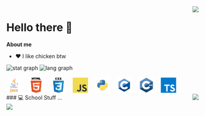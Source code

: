 <img align="right" height="200" src="https://media.giphy.com/media/eLv7gJpxqiQtbNNQUe/giphy.gif"/>
<h1 aligne="center"> Hello there 👋 </h1>

**About me**

- ❤️ I like chicken btw



<div>
  <img src="https://github-readme-stats-enes-yumers-projects.vercel.app/api?username=WhyRoX&hide_title=false&hide_rank=false&show_icons=true&include_all_commits=true&count_private=true&disable_animations=false&theme=aura&locale=en&hide_border=true" height="150" alt="stat graph"  />
  <img src="https://github-readme-stats-enes-yumers-projects.vercel.app/api/top-langs?username=WhyRoX&locale=en&hide_title=false&layout=compact&card_width=320&langs_count=5&theme=aura&hide_border=true" height="150" alt="lang graph"  />
</div>

<br />


<div align="left">
  <img height="40" alt="java" src="https://raw.githubusercontent.com/github/explore/5b3600551e122a3277c2c5368af2ad5725ffa9a1/topics/java/java.png"/>
  <img width="10"/>
  <img height="40" alt="html" src="https://raw.githubusercontent.com/github/explore/80688e429a7d4ef2fca1e82350fe8e3517d3494d/topics/html/html.png"/>
  <img width="10"/>
  <img height="40" alt="css" src="https://raw.githubusercontent.com/github/explore/80688e429a7d4ef2fca1e82350fe8e3517d3494d/topics/css/css.png"/>
  <img width="10"/>
  <img height="40" alt="javascript" src="https://raw.githubusercontent.com/github/explore/80688e429a7d4ef2fca1e82350fe8e3517d3494d/topics/javascript/javascript.png"/>
  <img width="10"/>
  <img height="40" alt="py" src="https://raw.githubusercontent.com/github/explore/80688e429a7d4ef2fca1e82350fe8e3517d3494d/topics/python/python.png"/>
  <img width="10"/>
  <img height="40" alt="c" src="https://raw.githubusercontent.com/github/explore/f3e22f0dca2be955676bc70d6214b95b13354ee8/topics/c/c.png"/>
  <img width="10"/>
  <img height="40" alt="c++" src="https://raw.githubusercontent.com/github/explore/180320cffc25f4ed1bbdfd33d4db3a66eeeeb358/topics/cpp/cpp.png"/>
  <img width="10"/>
  <img height="40" alt="ts" src="https://raw.githubusercontent.com/github/explore/80688e429a7d4ef2fca1e82350fe8e3517d3494d/topics/typescript/typescript.png"/>
  <img width="10"/>


  
</div>



<img align="right" height="200" src="https://media.giphy.com/media/v1.Y2lkPTc5MGI3NjExM2I2ZXRicDg2bHNhc3YwamY3aHdsMHY5aGU4ZmVzbGt5bGFlbXBvOSZlcD12MV9naWZzX3NlYXJjaCZjdD1n/YkHMAt23ZdcbZMgIgs/giphy.gif"/>
<!---<img align="right" height="200" src="https://media.giphy.com/media/SHjOSDkKZ18qOHA5B5/giphy.gif?cid=790b7611hrvn39nzx2dvdc4g6p5j2e3tpmxw6g057yplz73y&ep=v1_stickers_search&rid=giphy.gif&ct=s"/>
--->
### 💻 School Stuff ... 

<br />

<a href="https://github.com/WhyRoX/VINCI">
  <img align="center" src="https://github-readme-stats-enes-yumers-projects.vercel.app/api/pin/?username=WhyRoX&repo=VINCI&theme=aura" />
</a>





